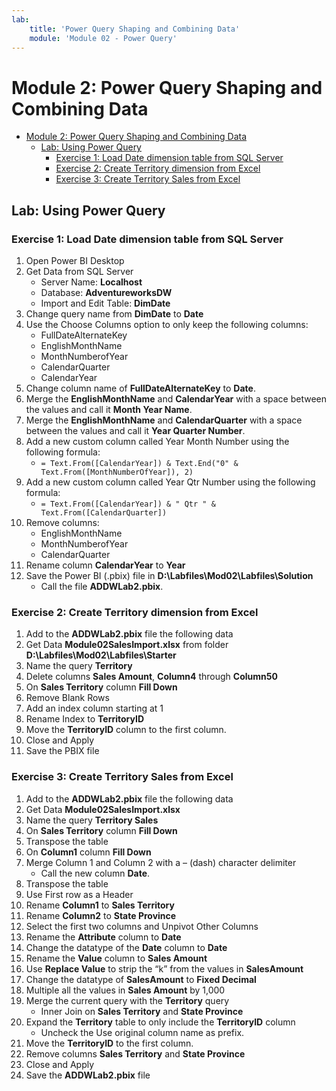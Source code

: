 ```yaml
---
lab:
    title: 'Power Query Shaping and Combining Data'
    module: 'Module 02 - Power Query'
---
```

# Module 2: Power Query Shaping and Combining Data

- [Module 2: Power Query Shaping and Combining Data](#module-2-power-query-shaping-and-combining-data)
  - [Lab: Using Power Query](#lab-using-power-query)
    - [Exercise 1: Load Date dimension table from SQL Server](#exercise-1-load-date-dimension-table-from-sql-server)
    - [Exercise 2: Create Territory dimension from Excel](#exercise-2-create-territory-dimension-from-excel)
    - [Exercise 3: Create Territory Sales from Excel](#exercise-3-create-territory-sales-from-excel)

## Lab: Using Power Query

### Exercise 1: Load Date dimension table from SQL Server

1. Open Power BI Desktop
1. Get Data from SQL Server
    - Server Name: **Localhost**
    - Database: **AdventureworksDW**
    - Import and Edit Table: **DimDate**
1. Change query name from **DimDate** to **Date**
1. Use the Choose Columns option to only keep the following columns:
    - FullDateAlternateKey
    - EnglishMonthName
    - MonthNumberofYear
    - CalendarQuarter
    - CalendarYear
1. Change column name of **FullDateAlternateKey** to **Date**.
1. Merge the **EnglishMonthName** and **CalendarYear** with a space between the values and call it **Month Year Name**.
1. Merge the **EnglishMonthName** and **CalendarQuarter** with a space between the values and call it **Year Quarter Number**.
1. Add a new custom column called Year Month Number using the following formula:
    - ```= Text.From([CalendarYear]) & Text.End("0" & Text.From([MonthNumberOfYear]), 2)```
1. Add a new custom column called Year Qtr Number using the following formula:
    - ```= Text.From([CalendarYear]) & " Qtr " & Text.From([CalendarQuarter])```
1. Remove columns:
    - EnglishMonthName
    - MonthNumberofYear
    - CalendarQuarter
1. Rename column **CalendarYear** to **Year**
1. Save the Power BI (.pbix) file in **D:\\Labfiles\\Mod02\\Labfiles\\Solution**
    - Call the file **ADDWLab2.pbix**.

### Exercise 2: Create Territory dimension from Excel

1. Add to the **ADDWLab2.pbix** file the following data
1. Get Data **Module02SalesImport.xlsx** from folder **D:\\Labfiles\\Mod02\\Labfiles\\Starter**
1. Name the query **Territory**
1. Delete columns **Sales Amount**, **Column4** through **Column50**
1. On **Sales Territory** column **Fill Down**
1. Remove Blank Rows
1. Add an index column starting at 1
1. Rename Index to **TerritoryID**
1. Move the **TerritoryID** column to the first column.
1. Close and Apply
1. Save the PBIX file

### Exercise 3: Create Territory Sales from Excel

1. Add to the **ADDWLab2.pbix** file the following data
1. Get Data **Module02SalesImport.xlsx**
1. Name the query **Territory Sales**
1. On **Sales Territory** column **Fill Down**
1. Transpose the table
1. On **Column1** column **Fill Down**
1. Merge Column 1 and Column 2 with a – (dash) character delimiter
    - Call the new column **Date**.
1. Transpose the table
1. Use First row as a Header
1. Rename **Column1** to **Sales Territory**
1. Rename **Column2** to **State Province**
1. Select the first two columns and Unpivot Other Columns
1. Rename the **Attribute** column to **Date**
1. Change the datatype of the **Date** column to **Date**
1. Rename the **Value** column to **Sales Amount**
1. Use **Replace Value** to strip the “k” from the values in **SalesAmount**
1. Change the datatype of **SalesAmount** to **Fixed Decimal**
1. Multiple all the values in **Sales Amount** by 1,000
1. Merge the current query with the **Territory** query
    - Inner Join on **Sales Territory** and **State Province**  
1. Expand the **Territory** table to only include the **TerritoryID** column
    - Uncheck the Use original column name as prefix.
1. Move the **TerritoryID** to the first column.
1. Remove columns **Sales Territory** and **State Province**
1. Close and Apply
1. Save the **ADDWLab2.pbix** file

